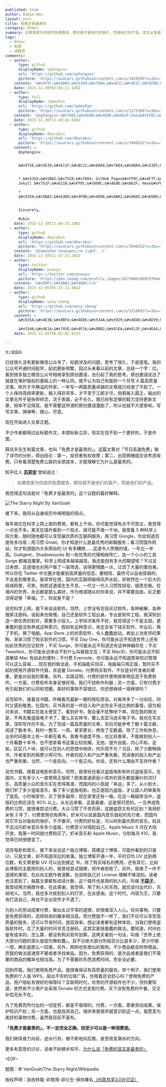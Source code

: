 ```yaml
---
published: true
author: Robin Wen
layout: post
title: 免费才是最贵的
category: Other
summary: 如果商家为你提供免费服务，那你就不是他们的客户，而是他们的产品。本文从笔者的经历讲解免费才是最贵的。为别人的劳动成果付费，看似太过平常的道理，却很难深入人心。任何事物，只要是免费获得的，选择轻视的概率相当高。而付费就不一样了，我们不仅可以享受高质量的服务，还可以节省时间，提高效率。想必读者都有这种体验，当我们使用盗版软件时，花了大量的时间寻觅注册码，这其实是很愚蠢的做法。要知道，时间也是有成本的，怎么算，都没有购买软件划算。另外，网购也有类似的案例。不少商品都会附带礼物，而我的做法是通常不要或者寻找单品。因为，免费获得的，是次品或者是我们不需要的商品的概率也相当高。为了不需要的东西浪费时间，完全没必要。免费才是最贵的，不一定完全正确，但至少可以是一种消费观。
tags:
  - Other
  - 免费
  - 消费观
comments:
  - author:
      type: github
      displayName: sphenginx
      url: 'https://github.com/sphenginx'
      picture: 'https://avatars.githubusercontent.com/u/1829395?v=3&s=73'
    content: '&#x4F5C;&#x8005;&#x5199;&#x7684;&#x4E1C;&#x4E1C;&#x5F88;&#x8D5E;&#xFF0C;&#x4F60;&#x7684;&#x535A;&#x5BA2;&#x662F;hexo&#x751F;&#x6210;&#x7684;&#x5427;&#xFF0C;&#x548B;&#x6CA1;&#x5F00;&#x542F;feed&#xFF1F;&#x597D;&#x60F3;&#x8BA2;&#x9605;&#x4E0B;~'
    date: 2015-11-30T02:04:11.426Z
  - author:
      type: full
      displayName: JamesPan
      url: 'https://github.com/JamesPan'
      picture: 'https://avatars.githubusercontent.com/u/1175306?v=3&s=73'
    content: '@sphenginx &#x76EE;&#x6D4B;&#x4E0D;&#x662F;hexo&#xFF0C;&#x5E94;&#x8BE5;&#x662F;&#x76F4;&#x63A5;&#x7528;Jekyll&#x751F;&#x6210;&#x7684;&#x3002;'
    date: 2015-11-30T11:40:45.020Z
  - author:
      type: github
      displayName: dbarobin
      url: 'https://github.com/dbarobin'
      picture: 'https://avatars.githubusercontent.com/u/3949252?v=3&s=73'
    content: >-
      @sphenginx


      &#x975E;&#x5E38;&#x611F;&#x8C22;&#x60A8;&#x7684;&#x8BA4;&#x53EF;&#x3002;


      * &#x535A;&#x5BA2;&#x7528;&#x7684; GitHub Pages&#xFF0C;&#x4F7F;&#x7528;
      Jekyll &#x751F;&#x6210;&#xFF0C;&#x800C;&#x4E0D;&#x662F; Hexo&#xFF1B;

      *
      &#x535A;&#x5BA2;&#x63D0;&#x4F9B;&#x4E86;&#x8BA2;&#x9605;&#x65B9;&#x5F0F;&#xFF0C;&#x5728;&#x5BFC;&#x822A;&#x680F;&#x53EF;&#x4EE5;&#x627E;&#x5230;&#xFF0C;&#x5730;&#x5740;&#x662F;&#xFF1A;http://dbarobin.com/feed.xml


      Sincerely,

      Robin
    date: 2015-11-30T11:46:33.290Z
  - author:
      type: github
      displayName: dbarobin
      url: 'https://github.com/dbarobin'
      picture: 'https://avatars.githubusercontent.com/u/3949252?v=3&s=73'
    content: '@JamesPan You&apos;re right. :)'
    date: 2015-11-30T11:47:21.264Z
  - author:
      type: twitter
      displayName: pcwuyu
      url: 'https://twitter.com/pcwuyu'
      picture: 'https://pbs.twimg.com/profile_images/657388618692976641/aOrzTJZL_bigger.png'
    content: '&#x5DF2;&#x8BA2;&#x9605;rss'
    date: 2015-12-05T05:15:22.682Z
  - author:
      type: github
      displayName: wony-zheng
      url: 'https://github.com/wony-zheng'
      picture: 'https://avatars.githubusercontent.com/u/5218603?v=3&s=73'
    content: >
      &#x535A;&#x4E3B;&#x8BF4;&#x4E86;&#x534A;&#x5929;&#x4ED8;&#x8D39;&#x4E60;&#x60EF;&#xFF0C;&#x5BF9;&#x514D;&#x8D39;&#x6700;&#x8D35;&#x5E76;&#x6CA1;&#x6709;&#x5B9E;&#x8D28;&#x89E3;&#x7B54;&#xFF0C;&#x4EFF;&#x4F5B;&#x5982;&#x5B97;&#x6559;&#x4F20;&#x9053;&#x58EB;&#x81EA;&#x8BF4;&#x81EA;&#x8BDD;&#xFF0C;&#x66F4;&#x591A;&#x662F;&#x53D1;&#x6CC4;&#x60C5;&#x7EEA;&#x3002;

      &#x5546;&#x4E1A;&#x793E;&#x4F1A;&#x8BB2;&#x81EA;&#x613F;&#x4EA4;&#x6362;&#xFF0C;&#x522B;&#x4EBA;&#x7ED9;&#x4F60;&#x4E1C;&#x897F;&#x5FC5;&#x8981;&#x6C42;&#x56DE;&#x62A5;&#x3002;&#x8FD9;&#x4E2A;&#x56DE;&#x62A5;&#x4E0D;&#x4E00;&#x5B9A;&#x662F;&#x91D1;&#x94B1;&#xFF0C;&#x66F4;&#x8C08;&#x4E0D;&#x4E0A;&#x6700;&#x8D35;&#x3002;
    date: 2015-12-05T06:02:02.824Z

---
```


`文/温国兵`

已经很久没有更新微信公众号了，标题涉及的问题，思考了很久，于是提笔。我的公众号开通时间挺早，起初更新频繁，回过头来看以前的文章，总结一个字：烂。看到很多独立微信公众号相继拿到原创邀请，也引起了我的思考。原创邀请说白了就是在保护版权的基础上的一种认同。我不认为自己有能耐一个月写 4 篇高质量文章。除开才华横溢的作家，一年写一两篇质量卓越的文章就已经很了不起了。一个人保持高频率更新，输入得非常多，才不至于江郎才尽。倘若输入匮乏，输出的文章无外乎是些碎碎念，流于表面，必不长久。我已经有足够的毅力坚持更新文章，频率不见得高，就不需要这所谓的原创邀请激励了，所以也就不大爱掺和。写写文章，弹弹琴，随心，尽意。

现在开始进入文章正题。

不少作者都用过此标题作文，本想标新立异，但实在找不到一个更好的，于是作罢。

薛兆丰先生有篇文章，也叫「免费才是最贵的」。这篇文章对「节日高速免费」做了详尽的分析，得出结论：第一，投资者有权收费；第二，出现拥堵就应该考虑收费。只有看清楚免费公路的全部成本，才能理解它为什么是最贵的。

知乎红人 **[苏莉安](http://www.zhihu.com/people/aton)** 曾经说过：

> 如果商家为你提供免费服务，那你就不是他们的客户，而是他们的产品。

我觉得这句话是对「免费才是最贵的」这个议题的最好解释。

![The Starry Night By VanGoah](http://i.imgur.com/1P1OoWh.jpg)

接下来，我将从自身经历中阐明我的观点。

每年我花在科学上网上面的费用，都有上千块。你可能觉得有点不可思议，我觉得一点也不多。某天在墙外看到一个观点，很可能不值一千块。我常备 5 种科学上网方案，随时随地都可以享受最优质的互联网服务。用习惯 Google，你会知道百度有多垃圾；用习惯 Gmail，你才知道什么是最优秀的邮箱服务；看习惯国外网站，你才知道国内大多网站的 UI 有多糟糕……这道令人愤慨的墙，一年比一年高。GoAgent、Shadowsocks 和一些优秀的代理相继阵亡，连一个小小的工具 Surge 都难逃魔掌。科学上网成本越来越高，我还能抱有多大的期望呢？不过反过来想，这道墙也对用户做了一层筛选，说得更残酷一点，过滤了大量的傻伯夷，所以你在 Twitter 中文圈才能看到高质量的信息。要相信，最终可以自由穿越的，不会差到哪里去。我常常在想，国内的互联网做得风声水起，却依然在一个巨大的局域网里，可笑。倘若这道墙生生不息，一代又一代人习惯性奴役，细思恐极。在墙内的世界，永远都是那么美好，作为维诺随从的你来说，并不需要自由，反正都活得足够「幸福」了，你说是不是？

说完科学上网，接下来谈谈软件。坦然，上学没有花钱买过软件，各种破解，各种搜索注册码。说起来也惭愧，自己还是软件工程出身。专业是软件工程，我深知创造一款优秀的软件，需要多少投入。上学经济条件不好，我觉得这个不是主因，更重要的是没有养成这种意识。假如有这种意识，肯定会省下钱买软件。毕业后，换了手机，换了电脑。App Store 上的优质软件，令人蠢蠢欲动。再加上池老师的熏陶，渐渐习惯了购买软件的习惯。不买 Day One，你可能永远不知道世界上还有如此优秀的日记软件；不买 Surge，你可能永远不知道还有这种神器存在；不买 Tweetbot，你可能永远体会不到什么叫极致交互；不买 MacID，你可能永远不知道解锁 Mac 有如此的便利；不付费 Evernote，你可能永远不知道原来知识管理可以这么容易……现在我的做法是，手机端能买则买，电脑端只用正版，暂时买不起的使用开源软件代替，并适量 Donate。付费购买软件，不仅是对开发者的尊重，更是对自我的尊重。另外，实践证明，付费的软件使用频率明显高于免费软件。一方面，付费软件本身足够好用，我们不妨称作利器；另一方面，只有付费才有引起我们的认同和觉醒。美好的事物不容错过，你还想继续一错再错吗？

说完软件，接着说书籍。昨晚看完最新一期的晓松奇谈，对美帝多了一分向往，同时又感到敬畏。在国内，买书真的是一件投入和产出完全不成比例的事情，因为相对来说，书籍实在是太便宜了。看到好书，我会毫不犹豫地下单。现在我的做法是，不再去看盗版电子书了，要么买实体书，要么去亚马逊买电子书。我也在写文章，深知写作的不易。为了完成一篇高质量的文章，背后可能参考了数十篇文献，阅读了数本书，耗时一整天、一周，甚至更长，修改了无数遍。除了工作和休息，业余时间基本上有一半都在看书。我看书速度不快，也比较愚笨，不能做到别人一个月看数十本书，也不想拿看书这事比较炫耀。无他，提升自我、内心平和，足矣。区区几十块，就可以在别人的思想中徜徉，何乐而不为？况且，除了少数畅销书，作者拿到的稿费少得可怜。作者的投入和产出严重失衡，而读者的投入和产出也严重失衡，当然，一个是反向，一个是正向。你说，还有什么理由不支持作者？

说完书籍，接着说电影和音乐。坦然，我曾经也看过盗版电影和听过盗版音乐。在国内，又有多少人一直使用正版呢？欧美普通家庭小孩听的音乐都是廉价的流行乐，高质量小众的音乐实在贵得离谱，而国内的小孩就「幸运」多了。从小到大，我们听了多少盗版音乐，看了多少盗版电影。也正是因为盗版，才让国人的审美有了提高。小时候家穷，买了很多磁带，现在家里还有一箱。在这一箱磁带当中，盗版的比例应该在 80% 以上。从长远来看，这是毒瘤，这是很可悲的。一旦养成免费的习惯，就很难尝试付费。大众习惯了不劳而获，这跟盗窃又有何区别？我用虾米有 3 年了，付费使用也有两年。虾米可以说是国内音乐版权的先行者，而国内其它平台对版权的保护，不予置评。付费的好处是，可以听到最优质的音乐。姑且不去过问虾米音乐有多少盗版，付费至少对得起自己。Apple Music 9 月在大陆开放，我第一时间就付费购买了。虾米音乐和 Apple Music，分别每月 ¥10，我觉得已经很便宜了。

说完电影和音乐，接下来谈谈这个独立博客。搭建这个博客，可能你看到的只是 UI，只是文章，却不知道背后的故事。独立博客开通一年，平时日均 UV 达到两位数，有文章更新 UV 可以达到接近 1K。除了购买域名的费用，还有其它。比如此博客的主题用的别人的，我曾经尝试捐赠，但作者拒绝了。另外，我做了一件不道德的事情，在此向主题作者道歉，也说明自己对 License 理解不够深刻。读者也注意到了，每篇文章都有阅读计数，这个插件也是用的别人的，叫做 **[不蒜子](http://ibruce.info/2015/04/04/busuanzi/)**。我曾经两次捐赠作者，在此感谢。我觉得，用了别人的东西，就应该付出代价，天经地义。当然，我也多次收到别人的打赏，在此感谢。这个时代，内容为王，只要肯打造自己，再也不会出现怀才不遇了。

为别人的劳动成果付费，看似太过平常的道理，却很难深入人心。任何事物，只要是免费获得的，选择轻视的概率相当高。而付费就不一样了，我们不仅可以享受高质量的服务，还可以节省时间，提高效率。想必读者都有这种体验，当我们使用盗版软件时，花了大量的时间寻觅注册码，这其实是很愚蠢的做法。要知道，时间也是有成本的，怎么算，都没有购买软件划算。这两天看到一句话，叫做「世界上绝大部分问题的源头是因为懒和蠢」。且不论绝大部分所指百分比是多少，至少仔细一想，确实是那么一回事。另外，网购也有类似的案例。不少商品都会附带赠品，而我的做法是通常不要或者寻找单品。因为，免费获得的，是次品或者是我们不需要的商品的概率也相当高。为了不需要的东西浪费时间，完全没必要。

回到开篇，我们使用免费产品，就很难保证有高质量的服务。举个例子，我们使用免费的个人版 WPS，层出不穷的垃圾广告，你用着还会舒心吗？使用免费的产品，用户隐私有很好的保障吗？互联网时代，优秀的开源软件也不少，但你要知道，依然有不少用户会采用 Donate 的方式变相付费。天下没有免费的午餐，交叉补偿无处不在。

为了免费而所付出的一切徒劳，都是不值得的。付费，一方面，尊重劳动成果，保护知识产权；另一方面，也是投资自己。很庆幸我很早就意识到这一点。我愿意为美好的事物付费，虽然我目前不富有。

**「免费才是最贵的」，不一定完全正确，但至少可以是一种消费观。**

我们继续奋力向前，逆水行舟，被不断地向后推，直至改变潮水的方向。

更多有意思的讨论，读者不妨移步知乎，[为什么说「免费的其实是最贵的」](http://www.zhihu.com/question/22084816)

–EOF–

题图：© VanGoah/The Starry Night/Wikipedia

版权声明：自由转载-非商用-非衍生-保持署名<a href="http://creativecommons.org/licenses/by-nc-nd/3.0/deed.zh" target="_blank">（创意共享3.0许可证）</a>
